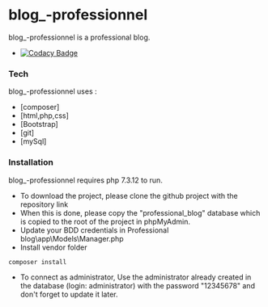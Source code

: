 # blog_-professionnel

blog_-professionnel is a professional blog. 
 * [![Codacy Badge](https://app.codacy.com/project/badge/Grade/ecad65cde9164393a2a3b646107ac7f9)](https://www.codacy.com/gh/Djiek/blog_-professionnel/dashboard?utm_source=github.com&amp;utm_medium=referral&amp;utm_content=Djiek/blog_-professionnel&amp;utm_campaign=Badge_Grade)



### Tech
blog_-professionnel uses :

* [composer]
* [html,php,css]
* [Bootstrap]  
* [git]  
* [mySql] 



### Installation

blog_-professionnel requires php 7.3.12 to run.

* To download the project, please clone the github project with the repository link
* When this is done, please copy the "professional_blog" database which is copied to the root of the project in phpMyAdmin.
* Update your BDD credentials in Professional blog\app\Models\Manager.php
* Install vendor folder
```sh
composer install
```
* To connect as administrator, Use the administrator already created in the database (login: administrator) with the password "12345678" and don't forget to update it later.

